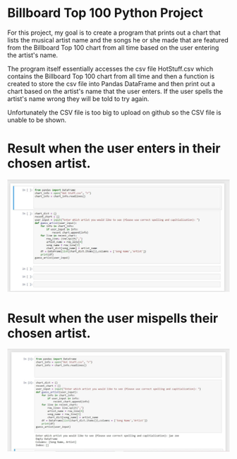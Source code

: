 # Billboard Top 100 Python Project
For this project, my goal is to create a program that prints out a chart that lists the musical artist name and the songs he or she made that are featured from the Billboard Top 100 chart from all time based on the user entering the artist's name.

The program itself essentially accesses the csv file HotStuff.csv which contains the Billboard Top 100 chart from all time and then a function is created to store the csv file into Pandas DataFrame and then print out a chart based on the artist's name that the user enters. If the user spells the artist's name wrong they will be told to try again. 

Unfortunately the CSV file is too big to upload on github so the CSV file is unable to be shown.  

# Result when the user enters in their chosen artist.
![](jupyterProject.jpg)

# Result when the user mispells their chosen artist.
![](wrongSpelling.jpg)

